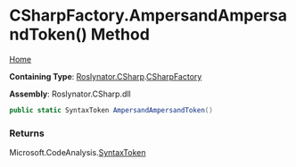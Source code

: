 # CSharpFactory\.AmpersandAmpersandToken\(\) Method <a name="_Top"></a>

[Home](../../../../README.md)

**Containing Type**: [Roslynator.CSharp](../../README.md#_Top)\.[CSharpFactory](../README.md#_Top)

**Assembly**: Roslynator\.CSharp\.dll

```csharp
public static SyntaxToken AmpersandAmpersandToken()
```

### Returns

Microsoft\.CodeAnalysis\.[SyntaxToken](https://docs.microsoft.com/en-us/dotnet/api/microsoft.codeanalysis.syntaxtoken)

